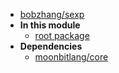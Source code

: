 - [bobzhang/sexp](bobzhang/sexp/)
- **In this module**
  - [root package](bobzhang/sexp/members)
- **Dependencies**
  - [moonbitlang/core](moonbitlang/core/)